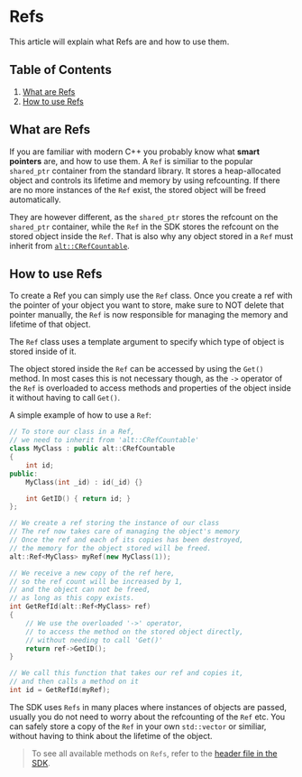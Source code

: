 # Refs

This article will explain what Refs are and how to use them.

## Table of Contents

1. [What are Refs](#what-are-refs)
2. [How to use Refs](#how-to-use-refs)

## What are Refs

If you are familiar with modern C++ you probably know what **smart pointers** are, and how to use them.
A `Ref` is similiar to the popular `shared_ptr` container from the standard library. 
It stores a heap-allocated object and controls its lifetime and memory by using refcounting. 
If there are no more instances of the `Ref` exist, the stored object will be freed automatically. 

They are however different, as the `shared_ptr` stores the refcount on the `shared_ptr` container, while the
`Ref` in the SDK stores the refcount on the stored object inside the `Ref`. That is also why any object stored in a `Ref` must
inherit from [`alt::CRefCountable`](https://github.com/altmp/cpp-sdk/blob/master/CRefCountable.h).

## How to use Refs

To create a Ref you can simply use the `Ref` class. Once you create a ref with the pointer of your object you want to store,
make sure to NOT delete that pointer manually, the `Ref` is now responsible for managing the memory and lifetime of that object.

The `Ref` class uses a template argument to specify which type of object is stored inside of it.

The object stored inside the `Ref` can be accessed by using the `Get()` method. In most cases this is not necessary though,
as the `->` operator of the `Ref` is overloaded to access methods and properties of the object inside it without having to call `Get()`.

A simple example of how to use a `Ref`:
```c++
// To store our class in a Ref,
// we need to inherit from 'alt::CRefCountable'
class MyClass : public alt::CRefCountable
{
    int id;
public:
    MyClass(int _id) : id(_id) {}

    int GetID() { return id; }
};

// We create a ref storing the instance of our class
// The ref now takes care of managing the object's memory
// Once the ref and each of its copies has been destroyed,
// the memory for the object stored will be freed.
alt::Ref<MyClass> myRef(new MyClass(1));
```
```c++
// We receive a new copy of the ref here,
// so the ref count will be increased by 1,
// and the object can not be freed,
// as long as this copy exists.
int GetRefId(alt::Ref<MyClass> ref)
{
    // We use the overloaded '->' operator, 
    // to access the method on the stored object directly,
    // without needing to call 'Get()'
    return ref->GetID();
}

// We call this function that takes our ref and copies it,
// and then calls a method on it
int id = GetRefId(myRef);
```

The SDK uses `Refs` in many places where instances of objects are passed, usually you do not need to worry about the refcounting of the `Ref` etc.
You can safely store a copy of the `Ref` in your own `std::vector` or similiar, without having to think about the lifetime of the object.

> To see all available methods on `Refs`, refer to the [header file in the SDK](https://github.com/altmp/cpp-sdk/blob/master/Ref.h).
